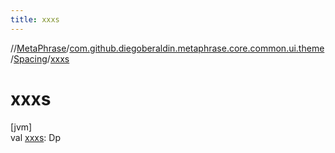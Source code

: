 ```yaml
---
title: xxxs
---
```

//[MetaPhrase](../../../index.html)/[com.github.diegoberaldin.metaphrase.core.common.ui.theme](../index.html)/[Spacing](index.html)/[xxxs](xxxs.html)



# xxxs



[jvm]\
val [xxxs](xxxs.html): Dp




